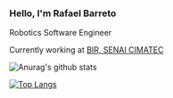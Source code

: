 ### Hello, I'm Rafael Barreto

Robotics Software Engineer

Currently working at [BIR, SENAI CIMATEC](https://github.com/Brazilian-Institute-of-Robotics)

![Anurag's github stats](https://github-readme-stats-tan-six.vercel.app/api?count_private=true&username=rafaelbarretorb&show_icons=true&theme=tokyonight)

[![Top Langs](https://github-readme-stats-tan-six.vercel.app/api/top-langs/?username=rafaelbarretorb&&exclude_repo=github-readme-stats&hide=html,jupyter%20notebook,javascript,java,cmake,makefile,matlab&layout=compact&langs_count=8)](https://github.com/anuraghazra/github-readme-stats)
